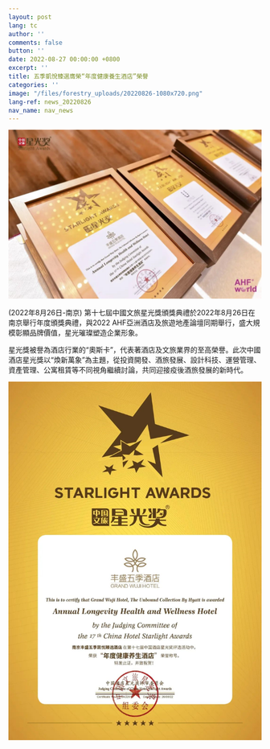```yaml
---
layout: post
lang: tc
author: ''
comments: false
button: ''
date: 2022-08-27 00:00:00 +0800
excerpt: ''
title: 五季凱悅臻選膺榮“年度健康養生酒店”榮譽
categories: ''
image: "/files/forestry_uploads/20220826-1080x720.png"
lang-ref: news_20220826
nav_name: nav_news
---
```

![](/files/forestry_uploads/20220826-1080x720.png)

(2022年8月26日-南京) 第十七屆中國文旅星光獎頒獎典禮於2022年8月26日在南京舉行年度頒獎典禮，與2022 AHF亞洲酒店及旅遊地產論壇同期舉行，盛大規模彰顯品牌價值，星光璀璨塑造企業形象。

星光獎被譽為酒店行業的“奧斯卡”，代表著酒店及文旅業界的至高榮譽。此次中國酒店星光獎以“煥新萬象”為主題，從投資開發、酒旅發展、設計科技、運營管理、資產管理、公寓租賃等不同視角繼續討論，共同迎接疫後酒旅發展的新時代。

![](/files/forestry_uploads/20220826-1080x1527.png)